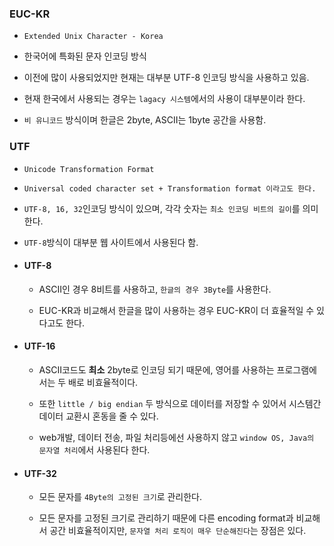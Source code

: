 ### EUC-KR

- `Extended Unix Character - Korea`

- 한국어에 특화된 문자 인코딩 방식

- 이전에 많이 사용되었지만 현재는 대부분 UTF-8 인코딩 방식을 사용하고 있음.

- 현재 한국에서 사용되는 경우는 `lagacy 시스템`에서의 사용이 대부분이라 한다.

- `비 유니코드` 방식이며 한글은 2byte, ASCII는 1byte 공간을 사용함.

### UTF

- `Unicode Transformation Format`

- `Universal coded character set + Transformation format 이라고도 한다.`

- `UTF-8, 16, 32`인코딩 방식이 있으며, 각각 숫자는 `최소 인코딩 비트의 길이`를 의미한다.

- `UTF-8`방식이 대부분 웹 사이트에서 사용된다 함.

- #### UTF-8

  - ASCII인 경우 8비트를 사용하고, `한글의 경우 3Byte`를 사용한다.

  - EUC-KR과 비교해서 한글을 많이 사용하는 경우 EUC-KR이 더 효율적일 수 있다고도 한다.

- #### UTF-16

  - ASCII코드도 **최소** 2byte로 인코딩 되기 때문에, 영어를 사용하는 프로그램에서는 두 배로 비효율적이다.

  - 또한 `little / big endian` 두 방식으로 데이터를 저장할 수 있어서 시스템간 데이터 교환시 혼동을 줄 수 있다.

  - web개발, 데이터 전송, 파일 처리등에선 사용하지 않고 `window OS, Java의 문자열 처리`에서 사용된다 한다.

- #### UTF-32

  - 모든 문자를 `4Byte의 고정된 크기`로 관리한다.

  - 모든 문자를 고정된 크기로 관리하기 때문에 다른 encoding format과 비교해서 공간 비효율적이지만, `문자열 처리 로직이 매우 단순해진다`는 장점은 있다.
